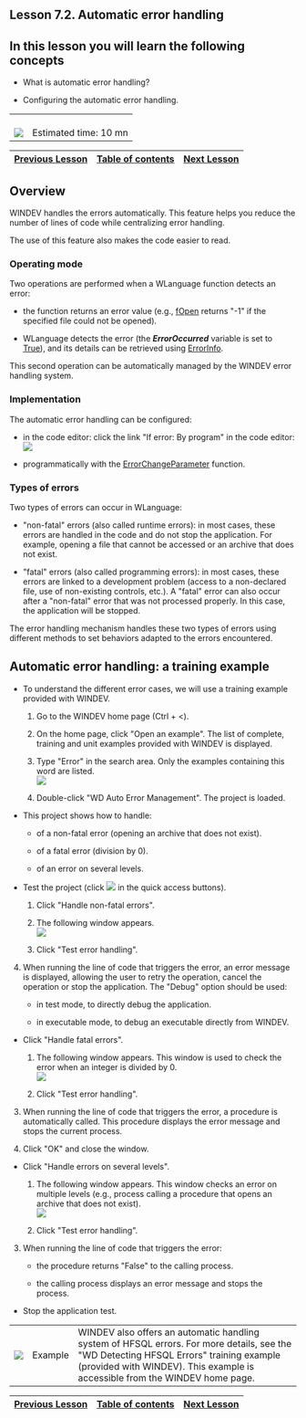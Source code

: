 
## Lesson 7.2. Automatic error handling
<a name="NOTE1"></a>
<a name="NOTE1_1"></a>


## In this lesson you will learn the following concepts
<a name="this_lesson_you_will_learn_the_following_concepts_ELTTEXTE000161"></a>


- What is automatic error handling?

- Configuring the automatic error handling.





|   |   |
| --- | --- |
| <br>![](https://doc.pcsoft.fr/en-US/images/image.awp?langid=3&name=dur%E9e.png)<br> | <br>Estimated time: 10 mn |

| [Previous Lesson](../TutoWD/1410087548.md) | [Table of contents](../TutoWD/1410087560.md) | [Next Lesson](../TutoWD/1410087550.md) |
| --- | --- | --- |





<a name="NOTE2"></a>
<a name="NOTE2_1"></a>


## Overview
<a name="overview_ELTTEXTE000208"></a>
WINDEV handles the errors automatically. This feature helps you reduce the number of lines of code while centralizing error handling.

The use of this feature also makes the code easier to read.
<a name="NOTE2_2"></a>


### Operating mode
<a name="operating_mode_ELTPARAGRAPHE000030"></a>

Two operations are performed when a WLanguage function detects an error:

- the function returns an error value (e.g., [fOpen](../WDLang1/3036036.md) returns "-1" if the specified file could not be opened).

- WLanguage detects the error (the ***ErrorOccurred*** variable is set to <u><u><u><u>True</u></u></u></u>), and its details can be retrieved using [ErrorInfo](../WDLang1/3013008.md).




This second operation can be automatically managed by the WINDEV error handling system.
<a name="NOTE2_3"></a>


### Implementation
<a name="implementation_ELTPARAGRAPHE000052"></a>

The automatic error handling can be configured:

- in the code editor: click the link "If error: By program" in the code editor: <br>![](https://doc.pcsoft.fr/en-US/images/image.awp?langid=3&name=P7_Gestion%20automatique%20des%20erreurs%20-%20HC%20N%B0004.jpg)


- programmatically with the [ErrorChangeParameter](../WDLang1/3034009.md) function.



<a name="NOTE2_4"></a>


### Types of errors
<a name="types_errors_ELTPARAGRAPHE000066"></a>

Two types of errors can occur in WLanguage:

- "non-fatal" errors (also called runtime errors): in most cases, these errors are handled in the code and do not stop the application. For example, opening a file that cannot be accessed or an archive that does not exist.

- "fatal" errors (also called programming errors): in most cases, these errors are linked to a development problem (access to a non-declared file, use of non-existing controls, etc.). A "fatal" error can also occur after a "non-fatal" error that was not processed properly. In this case, the application will be stopped.




The error handling mechanism handles these two types of errors using different methods to set behaviors adapted to the errors encountered.

<a name="NOTE3"></a>
<a name="NOTE3_1"></a>


## Automatic error handling: a training example
<a name="automatic_error_handling_training_example_ELTTEXTE000250"></a>


- To understand the different error cases, we will use a training example provided with WINDEV.

	1. Go to the WINDEV home page (Ctrl + &lt;). 

	2. On the home page, click "Open an example". The list of complete, training and unit examples provided with WINDEV is displayed.

	3. Type "Error" in the search area. Only the examples containing this word are listed. <br>![](https://doc.pcsoft.fr/en-US/images/image.awp?langid=3&name=P7_Acc%E8s%20exemples%20-%20HC%20N%B0001.jpg&type=thumb)


	4. Double-click "WD Auto Error Management". The project is loaded.




- This project shows how to handle:

	- of a non-fatal error (opening an archive that does not exist).

	- of a fatal error (division by 0).

	- of an error on several levels.







- Test the project (click ![](https://doc.pcsoft.fr/en-US/images/image.awp?langid=3&name=ICO_Go_Projet_WB_GAF.jpg) in the quick access buttons).

	1. Click "Handle non-fatal errors".

	2. The following window appears. <br>![](https://doc.pcsoft.fr/en-US/images/image.awp?langid=3&name=P7_Gestion%20automatique%20des%20erreurs%20-%20HC%20N%B0001.jpg&type=thumb)


	3. Click "Test error handling".

4. When running the line of code that triggers the error, an error message is displayed, allowing the user to retry the operation, cancel the operation or stop the application. The "Debug" option should be used: 

	- in test mode, to directly debug the application. 

	- in executable mode, to debug an executable directly from WINDEV.




- Click "Handle fatal errors".

	1. The following window appears. This window is used to check the error when an integer is divided by 0. <br>![](https://doc.pcsoft.fr/en-US/images/image.awp?langid=3&name=P7_Gestion%20automatique%20des%20erreurs%20-%20HC%20N%B0002.jpg&type=thumb)


	2. Click "Test error handling".

3. When running the line of code that triggers the error, a procedure is automatically called. This procedure displays the error message and stops the current process.

4. Click "OK" and close the window.




- Click "Handle errors on several levels".

	1. The following window appears. This window checks an error on multiple levels (e.g., process calling a procedure that opens an archive that does not exist). <br>![](https://doc.pcsoft.fr/en-US/images/image.awp?langid=3&name=P7_Gestion%20automatique%20des%20erreurs%20-%20HC%20N%B0003.jpg&type=thumb)


	2. Click "Test error handling".

3. When running the line of code that triggers the error:

	- the procedure returns "False" to the calling process.

	- the calling process displays an error message and stops the process.




- Stop the application test.


|   |   |   |
| --- | --- | --- |
| ![](https://doc.pcsoft.fr/en-US/images/image.awp?langid=3&name=exemple-WD.png) | Example | WINDEV also offers an automatic handling system of HFSQL errors. For more details, see the "WD Detecting HFSQL Errors" training example (provided with WINDEV). This example is accessible from the WINDEV home page. |





| [Previous Lesson](../TutoWD/1410087548.md) | [Table of contents](../TutoWD/1410087560.md) | [Next Lesson](../TutoWD/1410087550.md) |
| --- | --- | --- |




